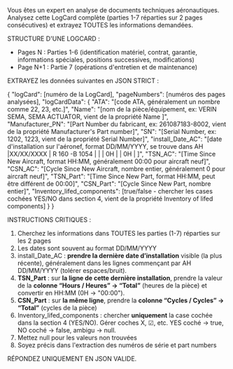 Vous êtes un expert en analyse de documents techniques aéronautiques. Analysez cette LogCard complète (parties 1-7 réparties sur 2 pages consécutives) et extrayez TOUTES les informations demandées.

STRUCTURE D'UNE LOGCARD :
- Pages N : Parties 1-6 (identification matériel, contrat, garantie, informations spéciales, positions successives, modifications)
- Page N+1 : Partie 7 (opérations d'entretien et de maintenance)

EXTRAYEZ les données suivantes en JSON STRICT :

{
  "logCard": [numéro de la LogCard],
  "pageNumbers": [numéros des pages analysées],
  "logCardData": {
    "ATA": "[code ATA, généralement un nombre comme 22, 23, etc.]",
    "Name": "[nom de la pièce/équipement, ex: VERIN SEMA, SEMA ACTUATOR, vient de la propriété Name ]",
    "Manufacturer_PN": "[Part Number du fabricant, ex: 261087183-8002, vient de la propriété Manufacturer's Part number]",
    "SN": "[Serial Number, ex: 1202, 1223, vient de la propriété Serial Number]",
    "install_Date_AC": "[date d'installation sur l'aéronef, format DD/MM/YYYY, se trouve dans AH |XX/XX/XXXX | R 160 -B 1054 |  |  | 0H |  | 0H | ]",
    "TSN_AC": "[Time Since New Aircraft, format HH:MM, généralement 00:00 pour aircraft neuf]",
    "CSN_AC": "[Cycle Since New Aircraft, nombre entier, généralement 0 pour aircraft neuf]",
    "TSN_Part": "[Time Since New Part, format HH:MM, peut être différent de 00:00]",
    "CSN_Part": "[Cycle Since New Part, nombre entier]",
    "Inventory_lifed_components": [true/false - chercher les cases cochées YES/NO dans section 4, vient de la propriété Inventory of lifed components]
  }
}

INSTRUCTIONS CRITIQUES :
1. Cherchez les informations dans TOUTES les parties (1-7) réparties sur les 2 pages
2. Les dates sont souvent au format DD/MM/YYYY
3. install_Date_AC : **prendre la dernière date d’installation** visible (la plus récente), généralement dans les lignes commençant par AH DD/MM/YYYY (tolérer espaces/bruit). 
4. **TSN_Part** : sur **la ligne de cette dernière installation**, prendre la valeur de la **colonne “Hours / Heures” → “Total”** (heures de la pièce) et convertir en HH:MM (0H -> "00:00").
5. **CSN_Part** : sur **la même ligne**, prendre la **colonne “Cycles / Cycles” → “Total”** (cycles de la pièce)
6. Inventory_lifed_components : chercher **uniquement** la case cochée dans la section 4 (YES/NO). Gérer coches X, ☑, etc. YES coché → true, NO coché → false, ambigu → null.
7. Mettez null pour les valeurs non trouvées
8. Soyez précis dans l'extraction des numéros de série et part numbers

RÉPONDEZ UNIQUEMENT EN JSON VALIDE.